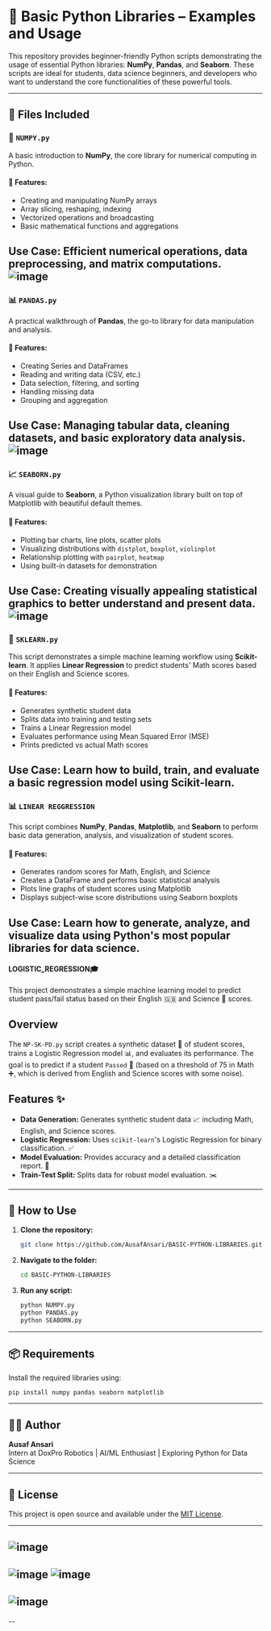 # 📘 Basic Python Libraries – Examples and Usage

This repository provides beginner-friendly Python scripts demonstrating the usage of essential Python libraries: **NumPy**, **Pandas**, and **Seaborn**. These scripts are ideal for students, data science beginners, and developers who want to understand the core functionalities of these powerful tools.

---

## 📂 Files Included

### 🧮 `NUMPY.py`

A basic introduction to **NumPy**, the core library for numerical computing in Python.

#### 🔹 Features:
- Creating and manipulating NumPy arrays
- Array slicing, reshaping, indexing
- Vectorized operations and broadcasting
- Basic mathematical functions and aggregations

**Use Case**: Efficient numerical operations, data preprocessing, and matrix computations.
![image](https://github.com/user-attachments/assets/d6ff1d20-2d6f-4663-a084-822a869daf44)
---

### 📊 `PANDAS.py`

A practical walkthrough of **Pandas**, the go-to library for data manipulation and analysis.

#### 🔹 Features:
- Creating Series and DataFrames
- Reading and writing data (CSV, etc.)
- Data selection, filtering, and sorting
- Handling missing data
- Grouping and aggregation

**Use Case**: Managing tabular data, cleaning datasets, and basic exploratory data analysis.
![image](https://github.com/user-attachments/assets/a6cf78ab-a747-4a1a-aafc-37e062ae8a30)
---

### 📈 `SEABORN.py`

A visual guide to **Seaborn**, a Python visualization library built on top of Matplotlib with beautiful default themes.

#### 🔹 Features:
- Plotting bar charts, line plots, scatter plots
- Visualizing distributions with `distplot`, `boxplot`, `violinplot`
- Relationship plotting with `pairplot`, `heatmap`
- Using built-in datasets for demonstration

**Use Case**: Creating visually appealing statistical graphics to better understand and present data.
![image](https://github.com/user-attachments/assets/bee5548e-9d08-415f-8aa9-13ffa8608ca1)
---
### 🧮 `SKLEARN.py`

This script demonstrates a simple machine learning workflow using **Scikit-learn**. It applies **Linear Regression** to predict students' Math scores based on their English and Science scores.

#### 🔹 Features:
- Generates synthetic student data
- Splits data into training and testing sets
- Trains a Linear Regression model
- Evaluates performance using Mean Squared Error (MSE)
- Prints predicted vs actual Math scores

**Use Case**: Learn how to build, train, and evaluate a basic regression model using Scikit-learn.
---
### 📊 `LINEAR REGGRESSION`

This script combines **NumPy**, **Pandas**, **Matplotlib**, and **Seaborn** to perform basic data generation, analysis, and visualization of student scores.

#### 🔹 Features:
- Generates random scores for Math, English, and Science
- Creates a DataFrame and performs basic statistical analysis
- Plots line graphs of student scores using Matplotlib
- Displays subject-wise score distributions using Seaborn boxplots

**Use Case**: Learn how to generate, analyze, and visualize data using Python's most popular libraries for data science.
---
#### LOGISTIC_REGRESSION🎓

This project demonstrates a simple machine learning model to predict student pass/fail status based on their English 🇬🇧 and Science 🔬 scores.

## Overview

The `NP-SK-PD.py` script creates a synthetic dataset 🧪 of student scores, trains a Logistic Regression model 📊, and evaluates its performance. The goal is to predict if a student `Passed` 🎉 (based on a threshold of 75 in Math ➕, which is derived from English and Science scores with some noise).

## Features ✨

* **Data Generation:** Generates synthetic student data 📈 including Math, English, and Science scores.
* **Logistic Regression:** Uses `scikit-learn`'s Logistic Regression for binary classification. ✅
* **Model Evaluation:** Provides accuracy and a detailed classification report. 🎯
* **Train-Test Split:** Splits data for robust model evaluation. ✂️
  
---
  
## 🧰 How to Use

1. **Clone the repository:**
   ```bash
   git clone https://github.com/AusafAnsari/BASIC-PYTHON-LIBRARIES.git
   ```

2. **Navigate to the folder:**
   ```bash
   cd BASIC-PYTHON-LIBRARIES
   ```

3. **Run any script:**
   ```bash
   python NUMPY.py
   python PANDAS.py
   python SEABORN.py
   ```

---

## 📦 Requirements

Install the required libraries using:
```bash
pip install numpy pandas seaborn matplotlib
```

---

## 👨‍💻 Author

**Ausaf Ansari**  
Intern at DoxPro Robotics | AI/ML Enthusiast | Exploring Python for Data Science

---

## 📜 License

This project is open source and available under the [MIT License](LICENSE).

---
![image](https://github.com/user-attachments/assets/0aa46b26-a2e3-4dcd-9618-05b44c704f8d)
---
![image](https://github.com/user-attachments/assets/8c0f0986-1b87-4c6c-930c-3008858768bf)
![image](https://github.com/user-attachments/assets/34849065-5748-479f-91e6-e8646230ea4b)
---
![image](https://github.com/user-attachments/assets/29f25d3c-b9fa-4b80-ac70-efb0fd7784c7)
---



--


